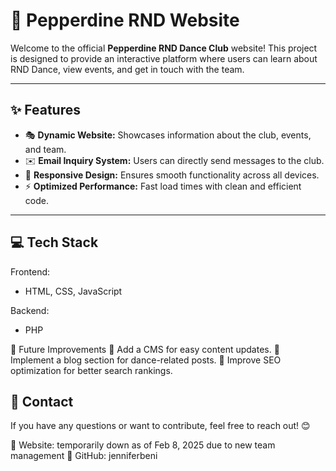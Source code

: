 # 🕺 Pepperdine RND Website  

Welcome to the official **Pepperdine RND Dance Club** website! This project is designed to provide an interactive platform where users can learn about RND Dance, view events, and get in touch with the team.  

---

## ✨ Features  

- 🎭 **Dynamic Website:** Showcases information about the club, events, and team.  
- ✉️ **Email Inquiry System:** Users can directly send messages to the club.  
- 🎨 **Responsive Design:** Ensures smooth functionality across all devices.  
- ⚡ **Optimized Performance:** Fast load times with clean and efficient code.  

---

## 💻 Tech Stack  

Frontend: 
  - HTML, CSS, JavaScript

Backend: 
  - PHP

🎯 Future Improvements
🔹 Add a CMS for easy content updates.
🔹 Implement a blog section for dance-related posts.
🔹 Improve SEO optimization for better search rankings.

## 📩 Contact
If you have any questions or want to contribute, feel free to reach out! 😊

📍 Website: temporarily down as of Feb 8, 2025 due to new team management
📍 GitHub: jenniferbeni


